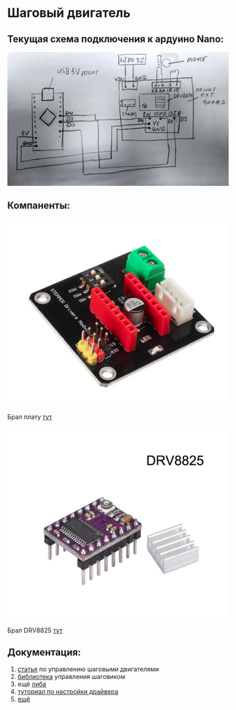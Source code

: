 # Шаговый двигатель

## Текущая схема подключения  к ардуино Nano:

 

![](.gitbook/assets/photo5233405435745251548.jpg)

## Компаненты:

 

![&#x41F;&#x43B;&#x430;&#x442;&#x430; &#x440;&#x430;&#x441;&#x448;&#x438;&#x440;&#x435;&#x43D;&#x438;&#x44F; &#x448;&#x430;&#x433;&#x43E;&#x432;&#x43E;&#x433;&#x43E; &#x434;&#x432;&#x438;&#x433;&#x430;&#x442;&#x435;&#x43B;&#x44F; DRV8825 A4988](.gitbook/assets/screenshot-from-2021-02-02-12-25-46.png)

Брал плату [тут](https://aliexpress.ru/item/42-Stepper-Motor-Driver-Expansion-Board-DRV8825-A4988-3D-Printer-Parts-Control-Shield-Module-For-Arduino/4000772974580.html?spm=a2g0s.9042311.0.0.264d33ediNlWxI&_ga=2.65459752.721664696.1612051115-530682806.1605135245&_gac=1.195848926.1610796936.CjwKCAiAuoqABhAsEiwAdSkVVCUs5nTX80VVDpcnxLvB3kZpXs2zuaedRuR_P9vpGu__abLf1sHESBoCMw4QAvD_BwE&sku_id=10000007739648050)

 

![&#x434;&#x440;&#x430;&#x439;&#x432;&#x435;&#x440; &#x448;&#x430;&#x433;&#x43E;&#x432;&#x43E;&#x433;&#x43E; &#x434;&#x432;&#x438;&#x433;&#x430;&#x442;&#x435;&#x43B;&#x44F; DRV8825](.gitbook/assets/screenshot-from-2021-02-02-12-26-00.png)

Брал DRV8825 [тут](https://aliexpress.ru/item/3D-Printer-Parts-StepStick-DRV8825-Stepper-Motor-Driver-With-Heat-sink-Carrier-Reprap-4-layer-PCB/32618856994.html?spm=a2g0s.9042311.0.0.264d33ediNlWxI&_ga=2.65459752.721664696.1612051115-530682806.1605135245&_gac=1.195848926.1610796936.CjwKCAiAuoqABhAsEiwAdSkVVCUs5nTX80VVDpcnxLvB3kZpXs2zuaedRuR_P9vpGu__abLf1sHESBoCMw4QAvD_BwE&sku_id=59319975710)

## Документация:

1. [статья](https://darxton.ru/wiki-article/kontroller-shagovogo-dvigatelya/) по управлению шаговыми двигателями
2. [библиотека](https://github.com/adafruit/AccelStepper) управления шаговиком 
3. ещё [либа](https://alexgyver.ru/gyverstepper/)
4. [туториал по настройки драйвера](https://www.makerguides.com/drv8825-stepper-motor-driver-arduino-tutorial/)
5. [ещё](https://robotchip.ru/obzor-drayvera-shagovogo-dvigatelya-drv8825/) 



